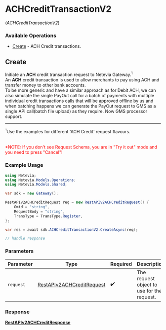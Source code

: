 # ACHCreditTransactionV2
(*ACHCreditTransactionV2*)

### Available Operations

* [Create](#create) - ACH Credit transactions.

## Create

Initiate an <b>ACH</b> credit transaction request to Netevia Gateway.<sup>1</sup><br>
An <b>ACH</b> credit transaction is used to allow merchants to pay using ACH and transfer money to other bank accounts.<br>
To be more generic and have a similar approach as for Debit ACH, we can also simulate the single PayOut call for a batch of payments with multiple individual credit transactions calls that will be approved offline by us and when batching happens we can generate the PayOut request to GMS as a single API call(batch file upload) as they require. Now GMS processor support.
<hr>
<sup>1</sup>Use the examples for different 'ACH Credit' request flavours.
<div>
<br><br><span style="color:red">*NOTE: If you don't see Request Schema, you are in "Try it out" mode and you need to press "Cancel"!</span>


### Example Usage

```csharp
using Netevia;
using Netevia.Models.Operations;
using Netevia.Models.Shared;

var sdk = new Gateway();

RestAPIv2ACHCreditRequest req = new RestAPIv2ACHCreditRequest() {
    Gmid = "string",
    RequestBody = "string",
    TransType = TransType.Register,
};

var res = await sdk.ACHCreditTransactionV2.CreateAsync(req);

// handle response
```

### Parameters

| Parameter                                                                         | Type                                                                              | Required                                                                          | Description                                                                       |
| --------------------------------------------------------------------------------- | --------------------------------------------------------------------------------- | --------------------------------------------------------------------------------- | --------------------------------------------------------------------------------- |
| `request`                                                                         | [RestAPIv2ACHCreditRequest](../../Models/Operations/RestAPIv2ACHCreditRequest.md) | :heavy_check_mark:                                                                | The request object to use for the request.                                        |


### Response

**[RestAPIv2ACHCreditResponse](../../Models/Operations/RestAPIv2ACHCreditResponse.md)**


